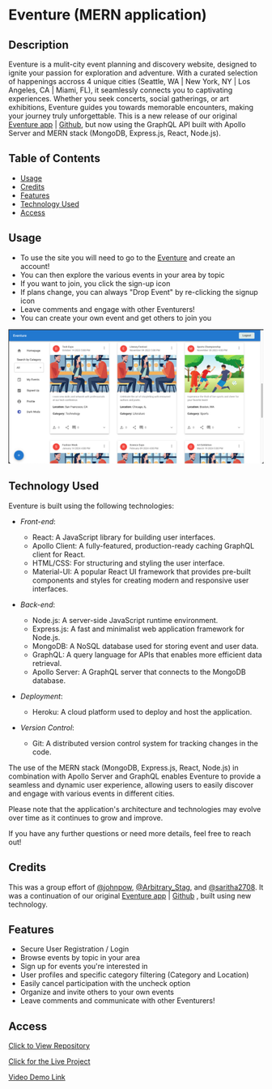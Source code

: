 # Eventure (MERN application)

## Description
Eventure is a mulit-city event planning and discovery website, designed to ignite your passion for exploration and adventure. With a curated selection of happenings accross 4 unique cities (Seattle, WA | New York, NY | Los Angeles, CA | Miami, FL), it seamlessly connects you to captivating experiences. Whether you seek concerts, social gatherings, or art exhibitions, Eventure guides you towards memorable encounters, making your journey truly unforgettable. This is a new release of our original [Eventure app](https://eventure.herokuapp.com/) | [Github](https://github.com/johnpow/eventure), but now using the GraphQL API built with Apollo Server and MERN stack (MongoDB, Express.js, React, Node.js).

## Table of Contents
- [Usage](#usage)
- [Credits](#credits)
- [Features](#features)
- [Technology Used](#tech)
- [Access](#access)

## Usage
- To use the site you will need to go to the [Eventure](https://eventure-plus.herokuapp.com/) and create an account!
- You can then explore the various events in your area by topic
- If you want to join, you click the sign-up icon
- If plans change, you can always "Drop Event" by re-clicking the signup icon
- Leave comments and engage with other Eventurers! 
- You can create your own event and get others to join you

![user experience](./images/placeholder.png)


## Technology Used
Eventure is built using the following technologies:

- *Front-end*:
  - React: A JavaScript library for building user interfaces.
  - Apollo Client: A fully-featured, production-ready caching GraphQL client for React.
  - HTML/CSS: For structuring and styling the user interface.
  - Material-UI: A popular React UI framework that provides pre-built components and styles for creating modern and responsive user interfaces.

- *Back-end*:
  - Node.js: A server-side JavaScript runtime environment.
  - Express.js: A fast and minimalist web application framework for Node.js.
  - MongoDB: A NoSQL database used for storing event and user data.
  - GraphQL: A query language for APIs that enables more efficient data retrieval.
  - Apollo Server: A GraphQL server that connects to the MongoDB database.

- *Deployment*:
  - Heroku: A cloud platform used to deploy and host the application.

- *Version Control*:
  - Git: A distributed version control system for tracking changes in the code.

The use of the MERN stack (MongoDB, Express.js, React, Node.js) in combination with Apollo Server and GraphQL enables Eventure to provide a seamless and dynamic user experience, allowing users to easily discover and engage with various events in different cities.

Please note that the application's architecture and technologies may evolve over time as it continues to grow and improve.

If you have any further questions or need more details, feel free to reach out!

## Credits
This was a group effort of [@johnpow](https://github.com/johnpow), [@Arbitrary_Stag](https://github.com/Arbitrary-Stag), and [@saritha2708](https://github.com/saritha2708). It was a continuation of our original [Eventure app](https://eventure.herokuapp.com/) | [Github](https://github.com/johnpow/eventure) , built using new technology. 

## Features
- Secure User Registration / Login
- Browse events by topic in your area
- Sign up for events you're interested in
- User profiles and specific category filtering (Category and Location)
- Easily cancel participation with the uncheck option
- Organize and invite others to your own events
- Leave comments and communicate with other Eventurers! 

## Access
[Click to View Repository](https://github.com/johnpow/eventure-plue)

[Click for the Live Project](https://eventure-plus.herokuapp.com/)

[Video Demo Link](https://drive.google.com/file/d/191xIH6JHY_l3xdmr7V9RSJ6Z-oLxmGKK/view)
